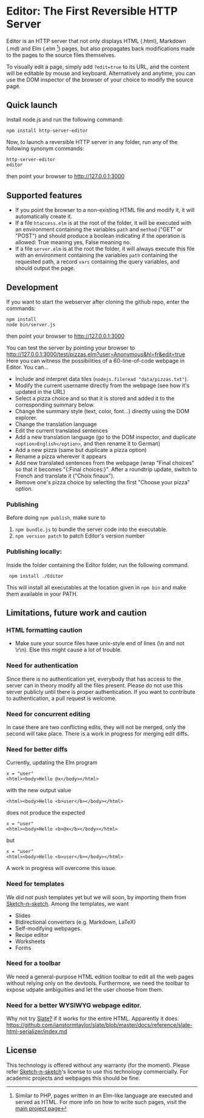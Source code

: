 # Editor: The First Reversible HTTP Server

Editor is an HTTP server that not only displays HTML (.html), Markdown (.md) and Elm (.elm [^elm-pages]) pages, but also propagates back modifications made to the pages to the source files themselves.

To visually edit a page, simply add `?edit=true` to its URL, and the content will be editable by mouse and keyboard.
Alternatively and anytime, you can use the DOM inspector of the browser of your choice to modify the source page.

## Quick launch

Install node.js and run the following command:

    npm install http-server-editor

Now, to launch a reversible HTTP server in any folder, run any of the following synonym commands:

    http-server-editor
    editor

then point your browser to http://127.0.0.1:3000

## Supported features

* If you point the browser to a non-existing HTML file and modify it, it will automatically create it.
* If a file `htaccess.elm` is at the root of the folder, it will be executed with an environment containing the variables `path` and `method` ("GET" or "POST") and should produce a boolean indicating if the operation is allowed: True meaning yes, False meaning no.
* If a file `server.elm` is at the root the folder, it will always execute this file with an environment containing the variables `path` containing the requested path, a record `vars` containing the query variables, and should output the page.

## Development

If you want to start the webserver after cloning the github repo, enter the commands:

    npm install
    node bin/server.js

then point your browser to http://127.0.0.1:3000

You can test the server by pointing your browser to http://127.0.0.1:3000/test/pizzas.elm?user=Anonymous&hl=fr&edit=true  
Here you can witness the possibilities of a 60-line-of-code webpage in Editor. You can...
* Include and interpret data tiles (`nodejs.fileread "data/pizzas.txt"`).
* Modify the current username directly from the webpage (see how it's updated in the URL)
* Select a pizza choice and so that it is stored and added it to the corresponding summary below.
* Change the summary style (text, color, font...) directly using the DOM explorer.
* Change the translation language
* Edit the current translated sentences
* Add a new translation language (go to the DOM inspector, and duplicate `<option>English</option>`, and then rename it to German)
* Add a new pizza (same but duplicate a pizza option)
* Rename a pizza wherever it appears
* Add new translated sentences from the webpage (wrap "Final choices" so that it becomes "{:Final choices:}". After a roundtrip update, switch to French and translate it ("Choix finaux").
* Remove one's pizza choice by selecting the first "Choose your pizza" option.

### Publishing

Before doing `npm publish`, make sure to

1. `npm bundle.js` to bundle the server code into the executable.
2. `npm version patch` to patch Editor's version number

### Publishing locally:

Inside the folder containing the Editor folder, run the following command.

     npm install ./Editor

This will install all executables at the location given in `npm bin` and make them available in your PATH.
     
## Limitations, future work and caution

### HTML formatting caution

- Make sure your source files have unix-style end of lines (\n and not \r\n). Else this might cause a lot of trouble.

### Need for authentication

Since there is no authentication yet, everybody that has access to the server can in theory modify all the files present.
Please do not use this server publicly until there is proper authentication.
If you want to contribute to authentication, a pull request is welcome.

### Need for concurrent editing

In case there are two conflicting edits, they will not be merged, only the second will take place. There is a work in progress for merging edit diffs.

### Need for better diffs

Currently, updating the Elm program

    x = "user"
    <html><body>Hello @x</body></html>

with the new output value

    <html><body>Hello <b>user</b></body></html>

does not produce the expected

    x = "user"
    <html><body>Hello <b>@x</b></body></html>

but

    x = "user"
    <html><body>Hello <b>user</b></body></html>

A work in progress will overcome this issue.

### Need for templates

We did not push templates yet but we will soon, by importing them from [Sketch-n-sketch](https://github.com/ravichugh/sketch-n-sketch). Among the templates, we want
* Slides
* Bidirectional converters (e.g. Markdown, LaTeX)
* Self-modifying webpages.
* Recipe editor
* Worksheets
* Forms

### Need for a toolbar

We need a general-purpose HTML edition toolbar to edit all the web pages without relying only on the devtools.
Furthermore, we need the toolbar to expose udpate ambiguities and let the user choose from them.

### Need for a better WYSIWYG webpage editor.

Why not try [Slate?](https://www.slatejs.org) if it works for the entire HTML. Apparently it does.
https://github.com/ianstormtaylor/slate/blob/master/docs/reference/slate-html-serializer/index.md


## License

This technology is offered without any warranty (for the moment).
Please refer [Sketch-n-sketch](https://github.com/ravichugh/sketch-n-sketch)'s license to use this technology commercially.
For academic projects and webpages this should be fine.

[^elm-pages]: Similar to PHP, pages written in an Elm-like language are executed and served as HTML. For more info on how to write such pages, visit the [main project page](https://github.com/ravichugh/sketch-n-sketch)
